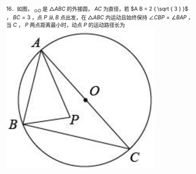 16．如图， $_ { \odot O }$ 是 ${ \triangle A B C }$ 的外接圆， $A C$ 为直径，若 $A B = 2 { \sqrt { 3 } }$ ， $B C = 3$ ，点 $P$ 从 $B$ 点出发，在 ${ \triangle A B C }$ 内运动且始终保持 $\angle C B P = \angle B A P$ ，当 $C$ ， $P$ 两点距离最小时，动点 $P$ 的运动路径长为
![](<../../qs_image_DB/专题2-3_八种隐圆类最值问题，圆来如此简单（解析版）/d52e499968809c54144b8cd3cf52348c2557f8a142189f7901bdfea3cb05af2d.jpg>)
